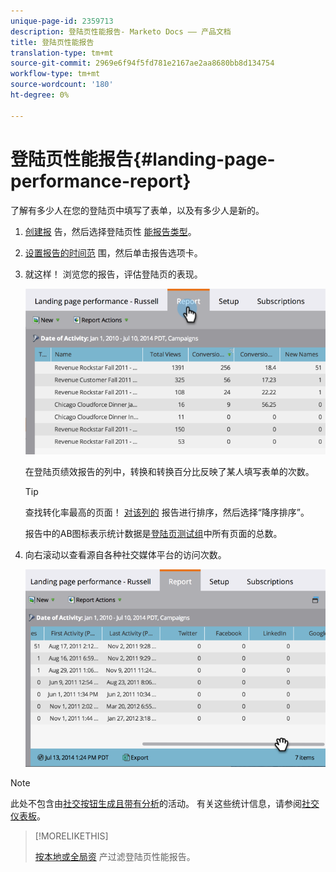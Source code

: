 ```yaml
---
unique-page-id: 2359713
description: 登陆页性能报告- Marketo Docs —— 产品文档
title: 登陆页性能报告
translation-type: tm+mt
source-git-commit: 2969e6f94f5fd781e2167ae2aa8680bb8d134754
workflow-type: tm+mt
source-wordcount: '180'
ht-degree: 0%

---
```



# 登陆页性能报告{#landing-page-performance-report}

了解有多少人在您的登陆页中填写了表单，以及有多少人是新的。

1. [创建报](/help/marketo/product-docs/reporting/basic-reporting/creating-reports/create-a-report-in-a-program.md) 告，然后选择登陆页性 [能报告类型](/help/marketo/product-docs/reporting/basic-reporting/report-types/report-type-overview.md)。
1. [设置报告的时间范](/help/marketo/product-docs/reporting/basic-reporting/editing-reports/change-a-report-time-frame.md) 围，然后单击报告选项卡。
1. 就这样！ 浏览您的报告，评估登陆页的表现。

   ![](assets/image2014-9-16-15-3a53-3a33.png)

   在登陆页绩效报告的列中，转换和转换百分比反映了某人填写表单的次数。

   >[!TIP]
   >
   >查找转化率最高的页面！ [对该列的](/help/marketo/product-docs/reporting/basic-reporting/editing-reports/sort-report-on-columns.md) 报告进行排序，然后选择“降序排序”。

   报告中的AB图标表示统计数据是[登陆页测试组](/help/marketo/product-docs/demand-generation/landing-pages/understanding-landing-pages/landing-page-test-groups.md)中所有页面的总数。

1. 向右滚动以查看源自各种社交媒体平台的访问次数。

   ![](assets/image2014-9-16-15-3a54-3a27.png)

>[!NOTE]
>
>此处不包含由[社交按钮生成且带有分析](/help/marketo/product-docs/demand-generation/landing-pages/free-form-landing-pages/add-a-social-button-to-a-free-form-landing-page.md)的活动。 有关这些统计信息，请参阅[社交仪表板](/help/marketo/product-docs/demand-generation/social/social-functions/view-social-performance.md)。

>[!MORELIKETHIS]
>
>[按本地或全局资](/help/marketo/product-docs/demand-generation/landing-pages/landing-page-actions/filter-a-landing-page-performance-report.md) 产过滤登陆页性能报告。
